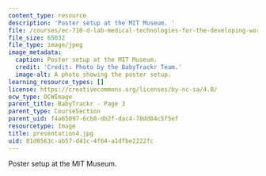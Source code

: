 ```yaml
---
content_type: resource
description: 'Poster setup at the MIT Museum. '
file: /courses/ec-710-d-lab-medical-technologies-for-the-developing-world-spring-2010/81d0563cab57d41c4f64a1dfbe2222fc_presentation4.jpg
file_size: 65032
file_type: image/jpeg
image_metadata:
  caption: Poster setup at the MIT Museum.
  credit: 'Credit: Photo by the BabyTrackr Team.'
  image-alt: A photo showing the poster setup.
learning_resource_types: []
license: https://creativecommons.org/licenses/by-nc-sa/4.0/
ocw_type: OCWImage
parent_title: BabyTrackr - Page 3
parent_type: CourseSection
parent_uid: f4a65097-6cb8-db2f-dac4-78dd84c5f5ef
resourcetype: Image
title: presentation4.jpg
uid: 81d0563c-ab57-d41c-4f64-a1dfbe2222fc
---
```

Poster setup at the MIT Museum. 